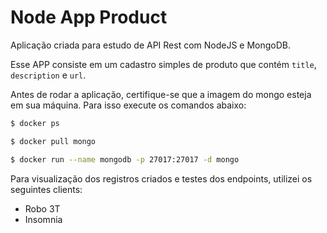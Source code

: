 # Node App Product

Aplicação criada para estudo de API Rest com NodeJS e MongoDB.

Esse APP consiste em um cadastro simples de produto que contém `title`, `description` e `url`.

Antes de rodar a aplicação, certifique-se que a imagem do mongo esteja em sua máquina. Para isso execute os comandos abaixo:

```bash
$ docker ps

$ docker pull mongo

$ docker run --name mongodb -p 27017:27017 -d mongo
```

Para visualização dos registros criados e testes dos endpoints, utilizei os seguintes clients:

- Robo 3T
- Insomnia